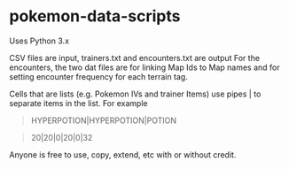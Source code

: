 # pokemon-data-scripts

Uses Python 3.x

CSV files are input, trainers.txt and encounters.txt are output
For the encounters, the two dat files are for linking Map Ids to Map names and for setting encounter frequency for each terrain tag.

Cells that are lists (e.g. Pokemon IVs and trainer Items) use pipes | to separate items in the list.
For example

>  HYPERPOTION|HYPERPOTION|POTION

>  20|20|0|20|0|32

Anyone is free to use, copy, extend, etc with or without credit.
